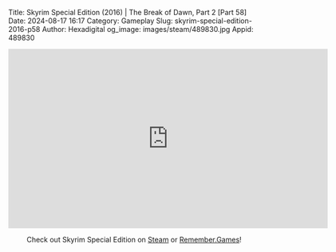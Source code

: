 Title: Skyrim Special Edition (2016) | The Break of Dawn, Part 2 [Part 58]
Date: 2024-08-17 16:17
Category: Gameplay
Slug: skyrim-special-edition-2016-p58
Author: Hexadigital
og_image: images/steam/489830.jpg
Appid: 489830

<center><iframe src="https://www.youtube.com/embed/Ix9Kld9mKmk?feature=oembed" allow="accelerometer; autoplay; encrypted-media; gyroscope; picture-in-picture" width="640" height="360" frameborder="0"></iframe>

Check out Skyrim Special Edition on [Steam](https://store.steampowered.com/app/489830/?curator_clanid=34633900) or [Remember.Games](https://remember.games/game/164/the-elder-scrolls-v-skyrim-special-edition/)!</center>